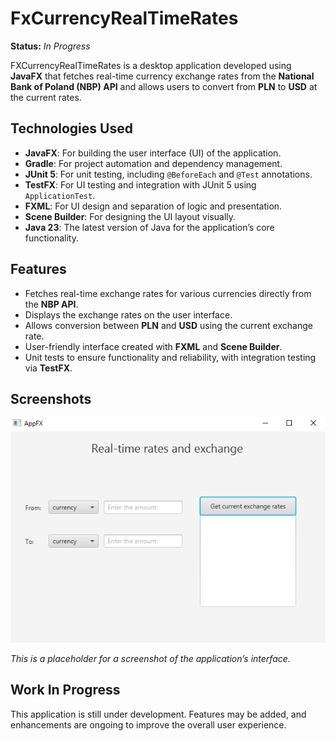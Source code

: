 # FxCurrencyRealTimeRates

**Status:** *In Progress*

FXCurrencyRealTimeRates is a desktop application developed using **JavaFX** that fetches real-time currency exchange rates from the **National Bank of Poland (NBP) API** and allows users to convert from **PLN** to **USD** at the current rates.

## Technologies Used

- **JavaFX**: For building the user interface (UI) of the application.
- **Gradle**: For project automation and dependency management.
- **JUnit 5**: For unit testing, including `@BeforeEach` and `@Test` annotations.
- **TestFX**: For UI testing and integration with JUnit 5 using `ApplicationTest`.
- **FXML**: For UI design and separation of logic and presentation.
- **Scene Builder**: For designing the UI layout visually.
- **Java 23**: The latest version of Java for the application’s core functionality.

## Features

- Fetches real-time exchange rates for various currencies directly from the **NBP API**.
- Displays the exchange rates on the user interface.
- Allows conversion between **PLN** and **USD** using the current exchange rate.
- User-friendly interface created with **FXML** and **Scene Builder**.
- Unit tests to ensure functionality and reliability, with integration testing via **TestFX**.

## Screenshots

![App Screenshot](APP.png)

*This is a placeholder for a screenshot of the application’s interface.*

## Work In Progress

This application is still under development. Features may be added, and enhancements are ongoing to improve the overall user experience.
